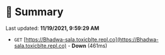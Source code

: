 # 📖 Summary
Last updated: **11/19/2021, 9:59:29 AM**

- `GET` [https://Bhadwa-sala.toxicblte.repl.co](https://Bhadwa-sala.toxicblte.repl.co) - **Down** (461ms)
